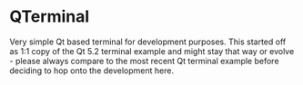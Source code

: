 QTerminal
=========

Very simple Qt based terminal for development purposes. This started off as 1:1 copy of the Qt 5.2 terminal example and might stay that way or evolve - please always compare to the most recent Qt terminal example before deciding to hop onto the development here.
